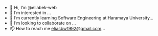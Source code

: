 - 👋 Hi, I’m @ellabek-web
- 👀 I’m interested in ...
- 🌱 I’m currently learning Software Engineering at Haramaya University...
- 💞️ I’m looking to collaborate on ...
- 📫 How to reach me eliasbw1992@gmail.com...

<!---
ellabek-web/ellabek-web is a ✨ special ✨ repository because its `README.md` (this file) appears on your GitHub profile.
You can click the Preview link to take a look at your changes.
--->
